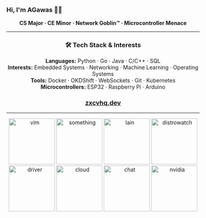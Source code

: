 ### Hi, I'm AGawas 🐧👾  
<p align="center"><strong>CS Major · CE Minor · Network Goblin™ · Microcontroller Menace</strong></p>

---

<h3 align="center">🛠️ Tech Stack & Interests</h3>

<p align="center">
  <strong>Languages:</strong> Python · Go · Java · C/C++ · SQL<br>
  <strong>Interests:</strong> Embedded Systems · Networking · Machine Learning · Operating Systems <br>
  <strong>Tools:</strong> Docker · OKDShift · WebSockets · Git · Kubernetes<br>
  <strong>Microcontrollers:</strong> ESP32 · Raspberry Pi · Arduino
</p>
<h3 align="center">
  <a href="https://zxcvhq.dev/">zxcvhq.dev</a>
</h3>

---

<div align="center">
  <a href="https://neovim.io/"><img src="https://github.com/user-attachments/assets/08f1f930-ec86-4847-97b7-49b52037d837" alt="vim" width="120" /></a>
  <a href="https://wiki.osdev.org/Expanded_Main_Page"><img src="https://github.com/user-attachments/assets/a3eafd3c-ab4f-4fbf-b4a4-68d44a2ba27c" alt="something" width="120" /></a>
  <a href="https://en.wikipedia.org/wiki/Serial_Experiments_Lain"><img src="https://github.com/user-attachments/assets/f1321582-5ab1-4e95-800c-a0734d65b286" alt="lain" width="120" /></a>
  <a href="https://distrowatch.com/table.php?distribution=dietpi"><img src="https://github.com/user-attachments/assets/6c9be2ec-ce0f-4b3e-a278-0df690ff704a" alt="distrowatch" width="120" /></a>
  <a href="https://www.intel.com/content/www/us/en/download-center/home.html"><img src="https://github.com/user-attachments/assets/c979a0d3-88c8-4a83-a098-3e9d0e9a2362" alt="driver" width="120" /></a>
  <a href="https://filen.io/"><img src="https://github.com/user-attachments/assets/496dfd80-eb53-446a-8302-1621d4bf8b4c" alt="cloud" width="120" /></a>
  <a href="https://discord.com/channels/@me"><img src="https://github.com/user-attachments/assets/33af1b18-3124-4c74-9712-7a8b052403f2" alt="chat" width="120" /></a>
  <a href="https://forums.developer.nvidia.com/t/pytorch-and-torchvision-for-jetpack-6-2/325257/12"><img src="https://github.com/user-attachments/assets/9f0ecac4-8862-4c63-b4e6-15ee0252c7ec" alt="nvidia" width="120" /></a>
</div>

